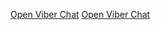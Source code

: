 <a href="viber://chat?number=%2B959956632666">Open Viber Chat</a>
[Open Viber Chat](viber://chat?number=%2B959956632666)
